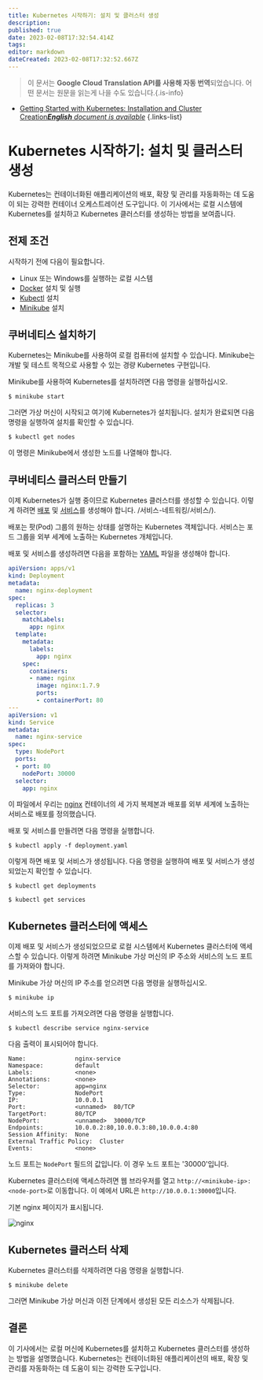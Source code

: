 ```yaml
---
title: Kubernetes 시작하기: 설치 및 클러스터 생성
description: 
published: true
date: 2023-02-08T17:32:54.414Z
tags: 
editor: markdown
dateCreated: 2023-02-08T17:32:52.667Z
---
```


> 이 문서는 **Google Cloud Translation API를 사용해 자동 번역**되었습니다.
어떤 문서는 원문을 읽는게 나을 수도 있습니다.{.is-info}



- [Getting Started with Kubernetes: Installation and Cluster Creation***English** document is available*](/en/Knowledge-base/Kubernetes/getting-started-with-kubernetes-installation-and-cluster-creation)
{.links-list}


# Kubernetes 시작하기: 설치 및 클러스터 생성

Kubernetes는 컨테이너화된 애플리케이션의 배포, 확장 및 관리를 자동화하는 데 도움이 되는 강력한 컨테이너 오케스트레이션 도구입니다. 이 기사에서는 로컬 시스템에 Kubernetes를 설치하고 Kubernetes 클러스터를 생성하는 방법을 보여줍니다.

## 전제 조건

시작하기 전에 다음이 필요합니다.

- Linux 또는 Windows를 실행하는 로컬 시스템
- [Docker](https://docs.docker.com/install/) 설치 및 실행
- [Kubectl](https://kubernetes.io/docs/tasks/tools/install-kubectl/) 설치
- [Minikube](https://kubernetes.io/docs/tasks/tools/install-minikube/) 설치

## 쿠버네티스 설치하기

Kubernetes는 Minikube를 사용하여 로컬 컴퓨터에 설치할 수 있습니다. Minikube는 개발 및 테스트 목적으로 사용할 수 있는 경량 Kubernetes 구현입니다.

Minikube를 사용하여 Kubernetes를 설치하려면 다음 명령을 실행하십시오.

```
$ minikube start
```

그러면 가상 머신이 시작되고 여기에 Kubernetes가 설치됩니다. 설치가 완료되면 다음 명령을 실행하여 설치를 확인할 수 있습니다.

```
$ kubectl get nodes
```

이 명령은 Minikube에서 생성한 노드를 나열해야 합니다.

## 쿠버네티스 클러스터 만들기

이제 Kubernetes가 실행 중이므로 Kubernetes 클러스터를 생성할 수 있습니다. 이렇게 하려면 [배포](https://kubernetes.io/docs/concepts/workloads/controllers/deployment/) 및 [서비스](https://kubernetes.io/docs/concepts)를 생성해야 합니다. /서비스-네트워킹/서비스/).

배포는 팟(Pod) 그룹의 원하는 상태를 설명하는 Kubernetes 객체입니다. 서비스는 포드 그룹을 외부 세계에 노출하는 Kubernetes 개체입니다.

배포 및 서비스를 생성하려면 다음을 포함하는 [YAML](https://en.wikipedia.org/wiki/YAML) 파일을 생성해야 합니다.

```yaml
apiVersion: apps/v1
kind: Deployment
metadata:
  name: nginx-deployment
spec:
  replicas: 3
  selector:
    matchLabels:
      app: nginx
  template:
    metadata:
      labels:
        app: nginx
    spec:
      containers:
      - name: nginx
        image: nginx:1.7.9
        ports:
        - containerPort: 80
---
apiVersion: v1
kind: Service
metadata:
  name: nginx-service
spec:
  type: NodePort
  ports:
  - port: 80
    nodePort: 30000
  selector:
    app: nginx
```

이 파일에서 우리는 [nginx](https://www.nginx.com/) 컨테이너의 세 가지 복제본과 배포를 외부 세계에 노출하는 서비스로 배포를 정의했습니다.

배포 및 서비스를 만들려면 다음 명령을 실행합니다.

```
$ kubectl apply -f deployment.yaml
```

이렇게 하면 배포 및 서비스가 생성됩니다. 다음 명령을 실행하여 배포 및 서비스가 생성되었는지 확인할 수 있습니다.

```
$ kubectl get deployments
```

```
$ kubectl get services
```

## Kubernetes 클러스터에 액세스

이제 배포 및 서비스가 생성되었으므로 로컬 시스템에서 Kubernetes 클러스터에 액세스할 수 있습니다. 이렇게 하려면 Minikube 가상 머신의 IP 주소와 서비스의 노드 포트를 가져와야 합니다.

Minikube 가상 머신의 IP 주소를 얻으려면 다음 명령을 실행하십시오.

```
$ minikube ip
```

서비스의 노드 포트를 가져오려면 다음 명령을 실행합니다.

```
$ kubectl describe service nginx-service
```

다음 출력이 표시되어야 합니다.

```
Name:              nginx-service
Namespace:         default
Labels:            <none>
Annotations:       <none>
Selector:          app=nginx
Type:              NodePort
IP:                10.0.0.1
Port:              <unnamed>  80/TCP
TargetPort:        80/TCP
NodePort:          <unnamed>  30000/TCP
Endpoints:         10.0.0.2:80,10.0.0.3:80,10.0.0.4:80
Session Affinity:  None
External Traffic Policy:  Cluster
Events:            <none>
```

노드 포트는 `NodePort` 필드의 값입니다. 이 경우 노드 포트는 '30000'입니다.

Kubernetes 클러스터에 액세스하려면 웹 브라우저를 열고 `http://<minikube-ip>:<node-port>`로 이동합니다. 이 예에서 URL은 `http://10.0.0.1:30000`입니다.

기본 nginx 페이지가 표시됩니다.

![nginx](https://www.nginx.com/wp-content/uploads/2018/08/nginx-logo.png)

## Kubernetes 클러스터 삭제

Kubernetes 클러스터를 삭제하려면 다음 명령을 실행합니다.

```
$ minikube delete
```

그러면 Minikube 가상 머신과 이전 단계에서 생성된 모든 리소스가 삭제됩니다.

## 결론

이 기사에서는 로컬 머신에 Kubernetes를 설치하고 Kubernetes 클러스터를 생성하는 방법을 설명했습니다. Kubernetes는 컨테이너화된 애플리케이션의 배포, 확장 및 관리를 자동화하는 데 도움이 되는 강력한 도구입니다.
